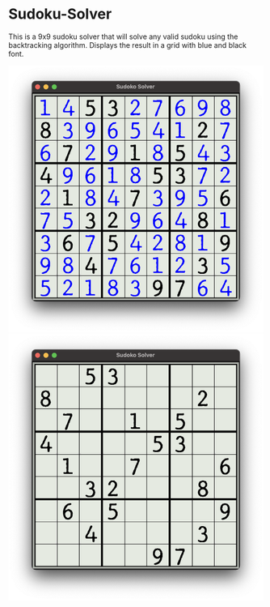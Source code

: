 # Sudoku-Solver

This is a 9x9 sudoku solver that will solve any valid sudoku using the backtracking algorithm.
Displays the result in a grid with blue and black font.

![](https://raw.githubusercontent.com/IrhamA/Sudoku-Solver/master/Grids/Solved.png)
![](https://raw.githubusercontent.com/IrhamA/Sudoku-Solver/master/Grids/Unsolved.png)

